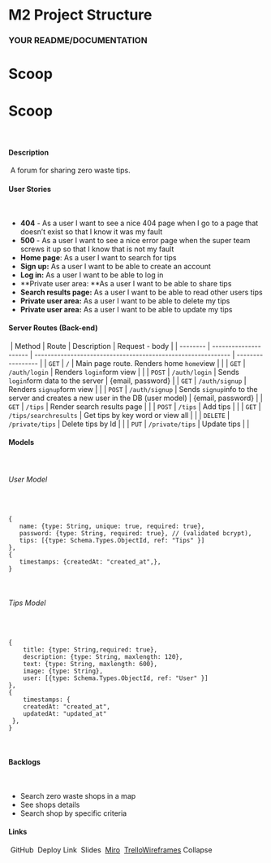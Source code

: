 # M2 Project Structure
### YOUR README/DOCUMENTATION
# Scoop
# Scoop
​
​
​
#### Description
​
A forum for sharing zero waste tips. 
​
​
​
#### User Stories
​
- **404** - As a user I want to see a nice 404 page when I go to a page that doesn’t exist so that I know it was my fault
- **500** - As a user I want to see a nice error page when the super team screws it up so that I know that is not my fault
- **Home page**: As a user I want to search for tips
- **Sign up:** As a user I want to be able to create an account
- **Log in:** As a user I want to be able to log in
- **Private user area: **As a user I want to be able to share tips
- **Search results page:** As a user I want to be able to read other users tips
- **Private user area:** As a user I want to be able to delete my tips
- **Private user area:** As a user I want to be able to update my tips
​
​
​
#### Server Routes (Back-end)
​
| Method   | Route                 | Description                                                  | Request - body    |
| -------- | --------------------- | ------------------------------------------------------------ | ----------------- |
| `GET`    | `/`                   | Main page route. Renders home `home`view                     |                   |
| `GET`    | `/auth/login`         | Renders `login`form view                                     |                   |
| `POST`   | `/auth/login`         | Sends `login`form data to the server                         | {email, password} |
| `GET`    | `/auth/signup`        | Renders `signup`form view                                    |                   |
| `POST`   | `/auth/signup`        | Sends `signup`info to the server and creates a new user in the DB (user model) | {email, password} |
| `GET`    | `/tips`               | Render search results page                                   |                   |
| `POST`   | `/tips`               | Add tips                                                     |                   |
| `GET`    | `/tips/searchresults` | Get tips by key word or view all                             |                   |
| `DELETE` | `/private/tips`       | Delete tips by Id                                            |                   |
| `PUT`    | `/private/tips`       | Update tips                                                  |                   |
​
​
​
#### Models
​
​
​
###### User Model
​
```
{
   name: {type: String, unique: true, required: true},
   password: {type: String, required: true}, // (validated bcrypt),
   tips: [{type: Schema.Types.ObjectId, ref: "Tips" }]
},
{
   timestamps: {createdAt: "created_at",},
}
```
​
​
​
###### Tips Model
​
```
{
    title: {type: String,required: true},
    description: {type: String, maxlength: 120},
    text: {type: String, maxlength: 600},
    image: {type: String},
    user: [{type: Schema.Types.ObjectId, ref: "User" }]
},
{
    timestamps: {
    createdAt: "created_at",
    updatedAt: "updated_at"
 },
}
```
​
​
​
#### Backlogs
​
- Search zero waste shops in a map
- See shops details
- Search shop by specific criteria
​
​
​
#### Links
​
GitHub
​
Deploy Link
​
Slides
​
[Miro](https://miro.com/app/board/o9J_le4aCjo=/)
​
[Trello](https://trello.com/b/lK8GLu0i/scoop-ironhack-wsftbcn2020-project-m2)
​
[Wireframes](https://balsamiq.cloud/s2026os/p8g8rfv/r2278)
Collapse



